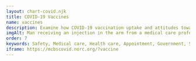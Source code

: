 ```yaml
---
layout: chart-covid.njk
title: COVID-19 Vaccines
name: vaccines
description: Examine how COVID-19 vaccination uptake and attitudes towards getting vaccinated varied across Medicare beneficiaries.
imgAlt: Man receiving an injection in the arm from a medical care professional
order: 7
keywords: Safety, Medical care, Health care, Appointment, Government, Shot, Dose, Side effect, Chronic, Coronavirus, Sex, Gender, Age, Income, Race, Ethnicity, Language, English, Dual, Dual eligible, Smoking, Smoker, Tobacco, Immune system, Preventive, Preventative, Pandemic, Dually eligible
iframe: https://mcbscovid.norc.org/?vaccine
---
```

